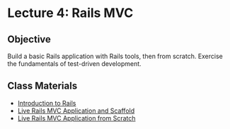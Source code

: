 # Lecture 4: Rails MVC

## Objective

Build a basic Rails application with Rails tools, then from scratch. Exercise the fundamentals of test-driven development.

## Class Materials

* [Introduction to Rails](4.1-rails-basics.md)
* [Live Rails MVC Application and Scaffold](4.2-rails-mvc-scaffold.md)
* [Live Rails MVC Application from Scratch](4.3-rails-mvc-dev.md)

